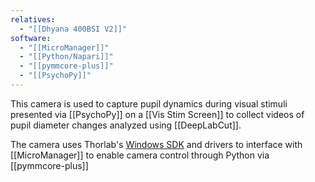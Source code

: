 ```yaml
---
relatives:
  - "[[Dhyana 400BSI V2]]"
software:
  - "[[MicroManager]]"
  - "[[Python/Napari]]"
  - "[[pymmcore-plus]]"
  - "[[PsychoPy]]"
---
```

This camera is used to capture pupil dynamics during visual stimuli presented via [[PsychoPy]] on a [[Vis Stim Screen]] to collect videos of pupil diameter changes analyzed using [[DeepLabCut]]. 

The camera uses Thorlab's [Windows SDK](https://www.thorlabs.com/software_pages/ViewSoftwarePage.cfm?Code=ThorCam#) and drivers to interface with [[MicroManager]] to enable camera control through Python via [[pymmcore-plus]]
